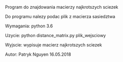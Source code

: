 Program do znajdowania macierzy najkrotszych sciezek

Do programu nalezy podac plik z macierza sasiedztwa

Wymagania: python 3.6

Uzycie:
python distance_matrix.py plik_wejsciowy


Wyjscie:
wypisuje macierz najkrotszych sciezek


Autor: Patryk Nguyen 16.05.2018